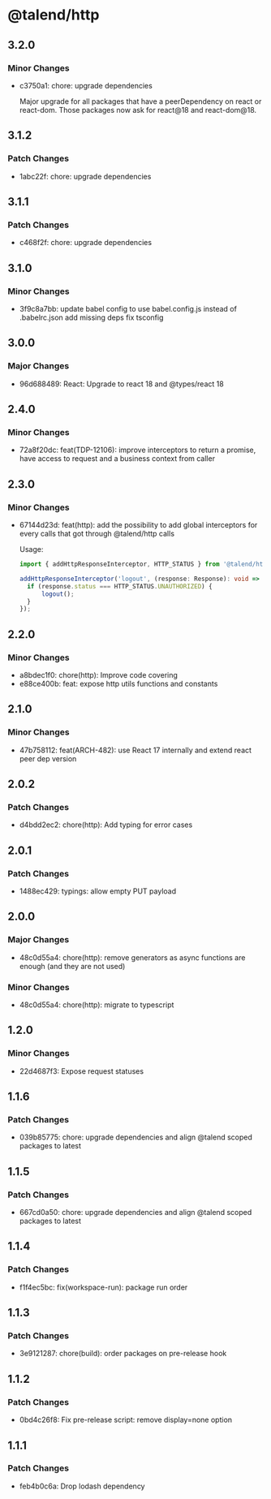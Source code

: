 # @talend/http

## 3.2.0

### Minor Changes

- c3750a1: chore: upgrade dependencies

  Major upgrade for all packages that have a peerDependency on react or react-dom. Those packages now ask for react@18 and react-dom@18.

## 3.1.2

### Patch Changes

- 1abc22f: chore: upgrade dependencies

## 3.1.1

### Patch Changes

- c468f2f: chore: upgrade dependencies

## 3.1.0

### Minor Changes

- 3f9c8a7bb: update babel config to use babel.config.js instead of .babelrc.json
  add missing deps
  fix tsconfig

## 3.0.0

### Major Changes

- 96d688489: React: Upgrade to react 18 and @types/react 18

## 2.4.0

### Minor Changes

- 72a8f20dc: feat(TDP-12106): improve interceptors to return a promise, have access to request and a business context from caller

## 2.3.0

### Minor Changes

- 67144d23d: feat(http): add the possibility to add global interceptors for every calls that got through @talend/http calls

  Usage:

  ```typescript
  import { addHttpResponseInterceptor, HTTP_STATUS } from '@talend/http';

  addHttpResponseInterceptor('logout', (response: Response): void => {
  	if (response.status === HTTP_STATUS.UNAUTHORIZED) {
  		logout();
  	}
  });
  ```

## 2.2.0

### Minor Changes

- a8bdec1f0: chore(http): Improve code covering
- e88ce400b: feat: expose http utils functions and constants

## 2.1.0

### Minor Changes

- 47b758112: feat(ARCH-482): use React 17 internally and extend react peer dep version

## 2.0.2

### Patch Changes

- d4bdd2ec2: chore(http): Add typing for error cases

## 2.0.1

### Patch Changes

- 1488ec429: typings: allow empty PUT payload

## 2.0.0

### Major Changes

- 48c0d55a4: chore(http): remove generators as async functions are enough (and they are not used)

### Minor Changes

- 48c0d55a4: chore(http): migrate to typescript

## 1.2.0

### Minor Changes

- 22d4687f3: Expose request statuses

## 1.1.6

### Patch Changes

- 039b85775: chore: upgrade dependencies and align @talend scoped packages to latest

## 1.1.5

### Patch Changes

- 667cd0a50: chore: upgrade dependencies and align @talend scoped packages to latest

## 1.1.4

### Patch Changes

- f1f4ec5bc: fix(workspace-run): package run order

## 1.1.3

### Patch Changes

- 3e9121287: chore(build): order packages on pre-release hook

## 1.1.2

### Patch Changes

- 0bd4c26f8: Fix pre-release script: remove display=none option

## 1.1.1

### Patch Changes

- feb4b0c6a: Drop lodash dependency
